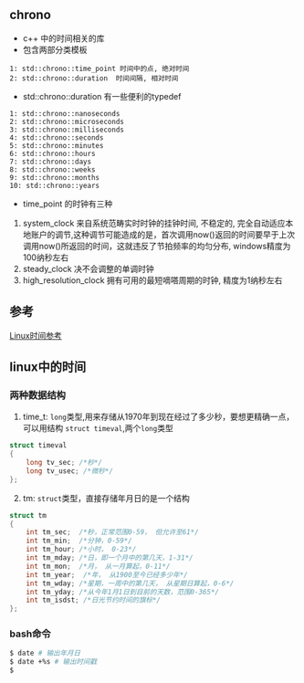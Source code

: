 ## chrono
- c++ 中的时间相关的库
- 包含两部分类模板
```
1: std::chrono::time_point 时间中的点, 绝对时间
2: std::chrono::duration  时间间隔, 相对时间
```
- std::chrono::duration 有一些便利的typedef
```
1: std::chrono::nanoseconds
2: std::chrono::microseconds
3: std::chrono::milliseconds
4: std::chrono::seconds
5: std::chrono::minutes
6: std::chrono::hours
7: std::chrono::days
8: std::chrono::weeks
9: std::chrono::months
10: std::chrono::years
```

- time_point 的时钟有三种
1. system_clock 来自系统范畴实时时钟的挂钟时间, 不稳定的, 完全自动适应本地账户的调节,这种调节可能造成的是，首次调用now()返回的时间要早于上次调用now()所返回的时间，这就违反了节拍频率的均匀分布, windows精度为100纳秒左右
2. steady_clock 决不会调整的单调时钟
3. high_resolution_clock  拥有可用的最短嘀嗒周期的时钟, 精度为1纳秒左右

## 参考
[Linux时间参考](https://haoqchen.site/2019/12/17/linux-time-summary/)

## linux中的时间
### 两种数据结构
1. time_t: `long`类型,用来存储从1970年到现在经过了多少秒，要想更精确一点，可以用结构 `struct timeval`,两个`long`类型
```C
struct timeval
{
    long tv_sec; /*秒*/
    long tv_usec; /*微秒*/
};
```
2. tm: `struct`类型，直接存储年月日的是一个结构
```c
struct tm
{
    int tm_sec;  /*秒，正常范围0-59， 但允许至61*/
    int tm_min;  /*分钟，0-59*/
    int tm_hour; /*小时， 0-23*/
    int tm_mday; /*日，即一个月中的第几天，1-31*/
    int tm_mon;  /*月， 从一月算起，0-11*/
    int tm_year;  /*年， 从1900至今已经多少年*/
    int tm_wday; /*星期，一周中的第几天， 从星期日算起，0-6*/
    int tm_yday; /*从今年1月1日到目前的天数，范围0-365*/
    int tm_isdst; /*日光节约时间的旗标*/
};
```
### bash命令
```bash
$ date # 输出年月日
$ date +%s # 输出时间戳
$
```